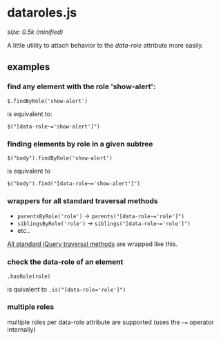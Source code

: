 # dataroles.js
_size: 0.5k (minified)_

A little utility to attach behavior to the _data-role_ attribute more easily.



## examples 


### find any element with the role 'show-alert':

  `$.findByRole('show-alert')`

is equivalent to:

  `$("[data-role~='show-alert']")`


### finding elements by role in a given subtree

  `$("body").findByRole('show-alert')`
  
is equivalent to
  
  `$("body").find("[data-role~='show-alert']")`



### wrappers for all standard traversal methods
 
*   `parentsByRole('role')` -> `parents("[data-role~='role']")`
*   `siblingsByRole('role')` -> `siblings("[data-role~='role']")`
*   etc..

[All standard jQuery traversal methods](http://api.jquery.com/category/traversing/) are wrapped like this.

### check the data-role of an element
`.hasRole(role)` 

is quivalent to `.is("[data-role='role']")`

### multiple roles
multiple roles per data-role attribute are supported (uses the `~=` operator internally)

